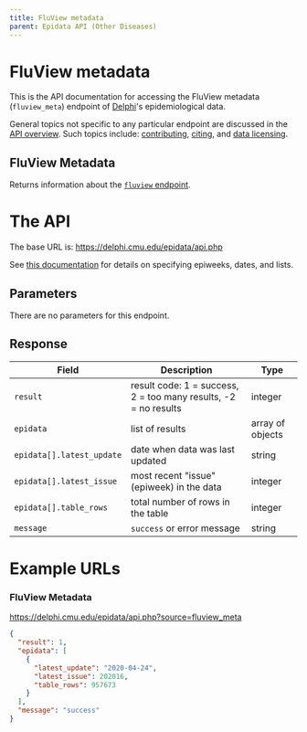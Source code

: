 ```yaml
---
title: FluView metadata
parent: Epidata API (Other Diseases)
---
```


# FluView metadata

This is the API documentation for accessing the FluView metadata
(`fluview_meta`) endpoint of [Delphi](https://delphi.cmu.edu/)'s
epidemiological data.

General topics not specific to any particular endpoint are discussed in the
[API overview](README.md). Such topics include:
[contributing](README.md#contributing), [citing](README.md#citing), and
[data licensing](README.md#data-licensing).

## FluView Metadata

Returns information about the [`fluview` endpoint](fluview.md).

# The API

The base URL is: https://delphi.cmu.edu/epidata/api.php

See [this documentation](README.md) for details on specifying epiweeks, dates, and lists.

## Parameters

There are no parameters for this endpoint.

## Response

| Field | Description | Type |
| --- | --- | --- |
| `result` | result code: 1 = success, 2 = too many results, -2 = no results | integer |
| `epidata` | list of results | array of objects |
| `epidata[].latest_update` | date when data was last updated | string |
| `epidata[].latest_issue` | most recent "issue" (epiweek) in the data | integer |
| `epidata[].table_rows` | total number of rows in the table | integer |
| `message` | `success` or error message | string |

# Example URLs

### FluView Metadata
https://delphi.cmu.edu/epidata/api.php?source=fluview_meta

```json
{
  "result": 1,
  "epidata": [
    {
      "latest_update": "2020-04-24",
      "latest_issue": 202016,
      "table_rows": 957673
    }
  ],
  "message": "success"
}
```
